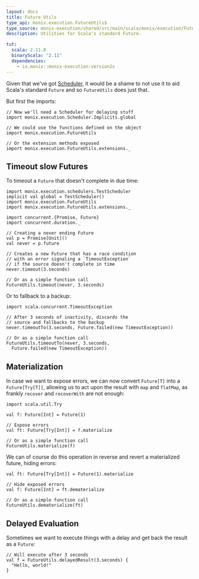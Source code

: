 ```yaml
---
layout: docs
title: Future Utils
type_api: monix.execution.FutureUtils$
type_source: monix-execution/shared/src/main/scala/monix/execution/FutureUtils.scala
description: Utilities for Scala's standard Future.

tut:
  scala: 2.11.8
  binaryScala: "2.11"
  dependencies:
    - io.monix::monix-execution:version2x
---
```


Given that we've got [Scheduler](./scheduler.html), it would be a
shame to not use it to aid Scala's standard `Future` and so
`FutureUtils` does just that.

But first the imports:

```tut:silent
// Now we'll need a Scheduler for delaying stuff
import monix.execution.Scheduler.Implicits.global

// We could use the functions defined on the object
import monix.execution.FutureUtils

// Or the extension methods exposed
import monix.execution.FutureUtils.extensions._
```

## Timeout slow Futures

To timeout a `Future` that doesn't complete in due time:

```tut:reset:invisible
import monix.execution.schedulers.TestScheduler
implicit val global = TestScheduler()
import monix.execution.FutureUtils
import monix.execution.FutureUtils.extensions._
```

```tut:silent
import concurrent.{Promise, Future}
import concurrent.duration._

// Creating a never ending Future
val p = Promise[Unit]()
val never = p.future

// Creates a new Future that has a race condition 
// with an error signaling a `TimeoutException`
// if the source doesn't complete in time
never.timeout(3.seconds)

// Or as a simple function call
FutureUtils.timeout(never, 3.seconds)
```

Or to fallback to a backup:

```tut:silent
import scala.concurrent.TimeoutException

// After 3 seconds of inactivity, discards the
// source and fallbacks to the backup
never.timeoutTo(3.seconds, Future.failed(new TimeoutException))

// Or as a simple function call
FutureUtils.timeoutTo(never, 3.seconds, 
  Future.failed(new TimeoutException))
```

## Materialization

In case we want to expose errors, we can now convert `Future[T]` into
a `Future[Try[T]]`, allowing us to act upon the result with `map` and
`flatMap`, as frankly `recover` and `recoverWith` are not enough:

```tut:silent
import scala.util.Try

val f: Future[Int] = Future(1)

// Expose errors
val ft: Future[Try[Int]] = f.materialize

// Or as a simple function call
FutureUtils.materialize(f)
```

We can of course do this operation in reverse and revert a
materialized future, hiding errors:

```tut:silent
val ft: Future[Try[Int]] = Future(1).materialize

// Hide exposed errors
val f: Future[Int] = ft.dematerialize

// Or as a simple function call
FutureUtils.dematerialize(ft)
```

## Delayed Evaluation

Sometimes we want to execute things with a delay and get back the
result as a `Future`:

```tut:silent
// Will execute after 3 seconds
val f = FutureUtils.delayedResult(3.seconds) {
  "Hello, world!"
}
```